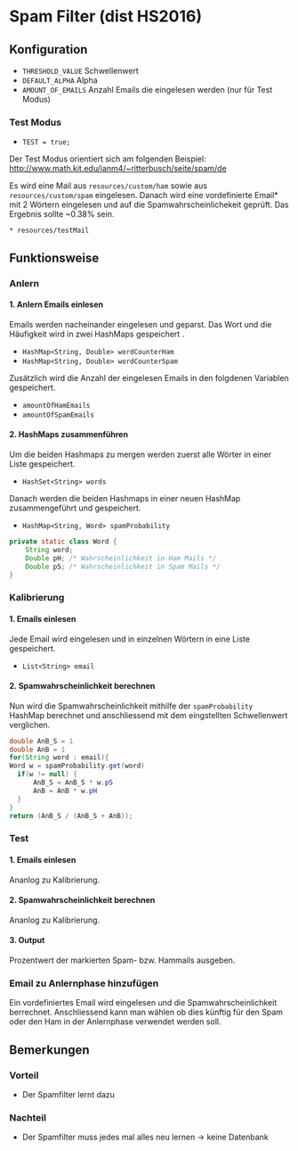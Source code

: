 # Spam Filter (dist HS2016)

## Konfiguration

- ``THRESHOLD_VALUE`` Schwellenwert
- ``DEFAULT_ALPHA`` Alpha
- ``AMOUNT_OF_EMAILS`` Anzahl Emails die eingelesen werden (nur für Test Modus)

### Test Modus

- ``TEST = true;``

Der Test Modus orientiert sich am folgenden Beispiel:
http://www.math.kit.edu/ianm4/~ritterbusch/seite/spam/de

Es wird eine Mail aus ``resources/custom/ham`` sowie aus ``resources/custom/spam``
eingelesen. Danach wird eine vordefinierte Email*  mit 2 Wörtern eingelesen und
auf die Spamwahrscheinlichekeit geprüft. Das Ergebnis sollte ~0.38% sein.

``* resources/testMail``

## Funktionsweise
### Anlern
#### 1. Anlern Emails einlesen

Emails werden nacheinander eingelesen und geparst. Das Wort und die
Häufigkeit wird in zwei HashMaps gespeichert .

- ``HashMap<String, Double> wordCounterHam``
- ``HashMap<String, Double> wordCounterSpam``

Zusätzlich wird die Anzahl der eingelesen Emails in den
folgdenen Variablen gespeichert.

- ``amountOfHamEmails``
- ``amountOfSpamEmails``

#### 2. HashMaps zusammenführen

Um die beiden Hashmaps zu mergen werden zuerst alle Wörter in einer Liste
gespeichert.

- ``HashSet<String> words``

Danach werden die beiden Hashmaps in einer neuen HashMap zusammengeführt und
gespeichert.

- ``HashMap<String, Word> spamProbability``

```java
private static class Word {
    String word;
    Double pH; /* Wahrscheinlichkeit in Ham Mails */
    Double pS; /* Wahrscheinlichkeit in Spam Mails */
}
```

### Kalibrierung

#### 1. Emails einlesen

Jede Email wird eingelesen und in einzelnen Wörtern in eine Liste gespeichert.

- ``List<String> email``

#### 2. Spamwahrscheinlichkeit berechnen

Nun wird die Spamwahrscheinlichkeit mithilfe der ``spamProbability`` HashMap
berechnet und anschliessend mit dem eingstellten Schwellenwert verglichen.

```java
double AnB_S = 1
double AnB = 1
for(String word : email){
Word w = spamProbability.get(word)
  if(w != null) {
      AnB_S = AnB_S * w.pS
      AnB = AnB * w.pH
  }
}
return (AnB_S / (AnB_S + AnB));
```

### Test

#### 1. Emails einlesen

Ananlog zu Kalibrierung.

#### 2. Spamwahrscheinlichkeit berechnen

Ananlog zu Kalibrierung.

#### 3. Output

Prozentwert der markierten Spam- bzw. Hammails ausgeben.

### Email zu Anlernphase hinzufügen

Ein vordefiniertes Email wird eingelesen und die Spamwahrscheinlichkeit
berrechnet. Anschliessend kann man wählen ob dies künftig für den Spam oder den
Ham in der Anlernphase verwendet werden soll. 

## Bemerkungen

### Vorteil

- Der Spamfilter lernt dazu

### Nachteil

- Der Spamfilter muss jedes mal alles neu lernen -> keine Datenbank
